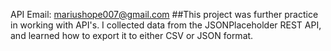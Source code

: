 API
Email: mariushope007@gmail.com ##This project was further practice in working with API's. I collected data from the JSONPlaceholder REST API, and learned how to export it to either CSV or JSON format.
